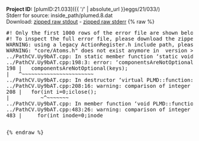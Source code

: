 **Project ID:** [plumID:21.033]({{ '/' | absolute_url }}eggs/21/033/)  
Stderr for source:  inside_path/plumed.8.dat   
Download: [zipped raw stdout](plumed.8.dat.plumed.stdout.txt.zip) - [zipped raw stderr](plumed.8.dat.plumed.stderr.txt.zip) 
{% raw %}
<pre>
#! Only the first 1000 rows of the error file are shown below
#! To inspect the full error file, please download the zipped raw stderr file above
WARNING: using a legacy ActionRegister.h include path, please use <<#include "core/ActionRegister.h">>
WARNING: "core/Atoms.h" does not exist anymore in  version >=2.10, you should change your code.
../PathCV.Uy9bAT.cpp: In static member function ‘static void PLMD::function::PathCV::registerKeywords(PLMD::Keywords&)’:
../PathCV.Uy9bAT.cpp:198:3: error: ‘componentsAreNotOptional’ was not declared in this scope
198 |   componentsAreNotOptional(keys);
|   ^~~~~~~~~~~~~~~~~~~~~~~~
../PathCV.Uy9bAT.cpp: In destructor ‘virtual PLMD::function::PathCV::~PathCV()’:
../PathCV.Uy9bAT.cpp:208:16: warning: comparison of integer expressions of different signedness: ‘int’ and ‘unsigned int’ [-Wsign-compare]
208 |   for(int i=0;i<mw_n_;++i){
|               ~^~~~~~
../PathCV.Uy9bAT.cpp: In constructor ‘PLMD::function::PathCV::PathCV(const PLMD::ActionOptions&)’:
../PathCV.Uy9bAT.cpp:236:16: warning: comparison of integer expressions of different signedness: ‘int’ and ‘unsigned int’ [-Wsign-compare]
236 |   for(int i=0;i<mw_n_;++i){
|               ~^~~~~~
../PathCV.Uy9bAT.cpp:259:11: warning: comparison of integer expressions of different signedness: ‘int’ and ‘unsigned int’ [-Wsign-compare]
259 |       if(i==mw_id_) ifiles[i]->close();
|          ~^~~~~~~~
../PathCV.Uy9bAT.cpp: In member function ‘void PLMD::function::PathCV::generatePath()’:
../PathCV.Uy9bAT.cpp:483:26: warning: comparison of integer expressions of different signedness: ‘int’ and ‘unsigned int’ [-Wsign-compare]
483 |     for(int inode=0;inode<nnodes;inode++){
|                     ~~~~~^~~~~~~
../PathCV.Uy9bAT.cpp: In member function ‘void PLMD::function::PathCV::readMultipleWalkers()’:
../PathCV.Uy9bAT.cpp:941:16: warning: comparison of integer expressions of different signedness: ‘int’ and ‘unsigned int’ [-Wsign-compare]
941 |   for(int i=0;i<mw_n_;++i){
|               ~^~~~~~
../PathCV.Uy9bAT.cpp:942:9: warning: comparison of integer expressions of different signedness: ‘int’ and ‘unsigned int’ [-Wsign-compare]
942 |     if(i==mw_id_) continue;
|        ~^~~~~~~~
../PathCV.Uy9bAT.cpp:957:5: error: invalid use of incomplete type ‘class PLMD::Communicator’
957 |     comm.Barrier();
|     ^~~~
In file included from /home/runner/opt/include/plumed/function/../core/../tools/OFile.h:25,
from /home/runner/opt/include/plumed/function/../core/../tools/Log.h:25,
from /home/runner/opt/include/plumed/function/../core/Action.h:30,
from /home/runner/opt/include/plumed/function/../core/ActionWithValue.h:25,
from /home/runner/opt/include/plumed/function/Function.h:25,
from ../PathCV.Uy9bAT.cpp:22:
/home/runner/opt/include/plumed/function/../core/../tools/FileBase.h:29:7: note: forward declaration of ‘class PLMD::Communicator’
29 | class Communicator;
|       ^~~~~~~~~~~~
../PathCV.Uy9bAT.cpp:958:5: error: invalid use of incomplete type ‘class PLMD::Communicator’
958 |     multi_sim_comm.Barrier();
|     ^~~~~~~~~~~~~~
/home/runner/opt/include/plumed/function/../core/../tools/FileBase.h:29:7: note: forward declaration of ‘class PLMD::Communicator’
29 | class Communicator;
|       ^~~~~~~~~~~~
terminate called after throwing an instance of 'PLMD::Plumed::ExceptionError'
what():
(core/PlumedMain.cpp:1499) void PLMD::PlumedMain::load(const std::string&)
An error happened while executing command env PLUMED_ROOT='/home/runner/opt/lib/plumed' PLUMED_VERSION='2.10b' PLUMED_HTMLDIR='/home/runner/opt/share/doc/plumed' PLUMED_INCLUDEDIR='/home/runner/opt/include' PLUMED_PROGRAM_NAME='plumed' PLUMED_IS_INSTALLED='yes' "/home/runner/opt/lib/plumed"/scripts/mklib.sh -n -o ./../PathCV.2.10b.so ../PathCV.cpp

[fv-az1947-39:10210] *** Process received signal ***
[fv-az1947-39:10210] Signal: Aborted (6)
[fv-az1947-39:10210] Signal code:  (-6)
[fv-az1947-39:10210] [ 0] /lib/x86_64-linux-gnu/libc.so.6(+0x45330)[0x7f6d14c45330]
[fv-az1947-39:10210] [ 1] /lib/x86_64-linux-gnu/libc.so.6(pthread_kill+0x11c)[0x7f6d14c9eb2c]
[fv-az1947-39:10210] [ 2] /lib/x86_64-linux-gnu/libc.so.6(gsignal+0x1e)[0x7f6d14c4527e]
[fv-az1947-39:10210] [ 3] /lib/x86_64-linux-gnu/libc.so.6(abort+0xdf)[0x7f6d14c288ff]
[fv-az1947-39:10210] [ 4] /lib/x86_64-linux-gnu/libstdc++.so.6(+0xa5ff5)[0x7f6d150a5ff5]
[fv-az1947-39:10210] [ 5] /lib/x86_64-linux-gnu/libstdc++.so.6(+0xbb0da)[0x7f6d150bb0da]
[fv-az1947-39:10210] [ 6] /lib/x86_64-linux-gnu/libstdc++.so.6(_ZSt10unexpectedv+0x0)[0x7f6d150a5a55]
[fv-az1947-39:10210] [ 7] /lib/x86_64-linux-gnu/libstdc++.so.6(+0xa5a6f)[0x7f6d150a5a6f]
[fv-az1947-39:10210] [ 8] plumed(+0x146dd)[0x56406cd696dd]
[fv-az1947-39:10210] [ 9] /lib/x86_64-linux-gnu/libc.so.6(+0x2a1ca)[0x7f6d14c2a1ca]
[fv-az1947-39:10210] [10] /lib/x86_64-linux-gnu/libc.so.6(__libc_start_main+0x8b)[0x7f6d14c2a28b]
[fv-az1947-39:10210] [11] plumed(+0x15365)[0x56406cd6a365]
[fv-az1947-39:10210] *** End of error message ***
</pre>
{% endraw %}
